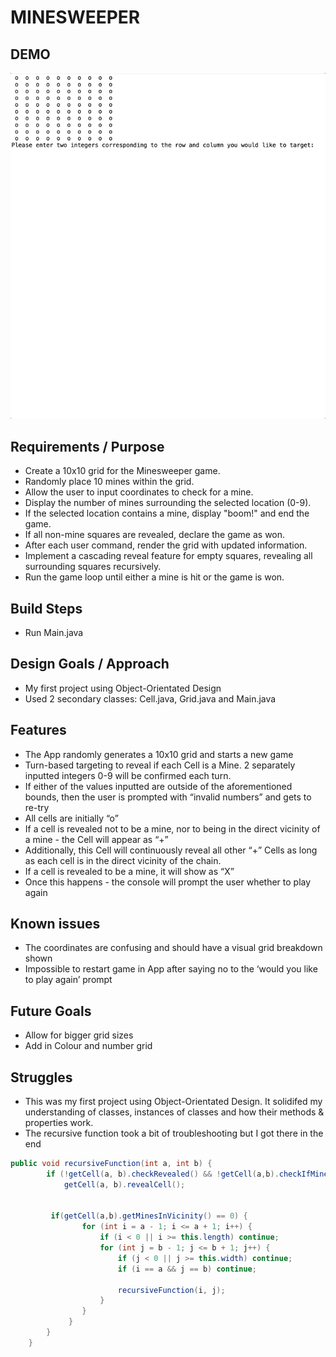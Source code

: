 # MINESWEEPER

## DEMO

![demo of project](demo.gif)

## Requirements / Purpose

* Create a 10x10 grid for the Minesweeper game.
* Randomly place 10 mines within the grid.
* Allow the user to input coordinates to check for a mine.
* Display the number of mines surrounding the selected location (0-9).
* If the selected location contains a mine, display "boom!" and end the game.
* If all non-mine squares are revealed, declare the game as won.
* After each user command, render the grid with updated information.
* Implement a cascading reveal feature for empty squares, revealing all surrounding squares recursively.
* Run the game loop until either a mine is hit or the game is won.

## Build Steps

* Run Main.java

## Design Goals / Approach

* My first project using Object-Orientated Design
* Used 2 secondary classes: Cell.java, Grid.java and Main.java

## Features

* The App randomly generates a 10x10 grid and starts a new game
* Turn-based targeting to reveal if each Cell is a Mine. 2 separately inputted integers 0-9 will be confirmed each turn.
* If either of the values inputted are outside of the aforementioned bounds, then the user is prompted with “invalid numbers” and gets to re-try
* All cells are initially “o”
* If a cell is revealed not to be a mine, nor to being in the direct vicinity of a mine - the Cell will appear as “+”
* Additionally, this Cell will continuously reveal all other “+” Cells as long as each cell is in the direct vicinity of the chain.
* If a cell is revealed to be a mine, it will show as “X”
* Once this happens - the console will prompt the user whether to play again

## Known issues

* The coordinates are confusing and should have a visual grid breakdown shown
* Impossible to restart game in App after saying no to the ‘would you like to play again’ prompt

## Future Goals

* Allow for bigger grid sizes
* Add in Colour and number grid

## Struggles
* This was my first project using Object-Orientated Design. It solidifed my understanding of classes, instances of classes and how their methods & properties work.
* The recursive function took a bit of troubleshooting but I got there in the end
```java
public void recursiveFunction(int a, int b) {
        if (!getCell(a, b).checkRevealed() && !getCell(a,b).checkIfMine()) {  
            getCell(a, b).revealCell();

            
         if(getCell(a,b).getMinesInVicinity() == 0) {
                for (int i = a - 1; i <= a + 1; i++) {
                    if (i < 0 || i >= this.length) continue;
                    for (int j = b - 1; j <= b + 1; j++) {
                        if (j < 0 || j >= this.width) continue;
                        if (i == a && j == b) continue;

                        recursiveFunction(i, j);
                    }
                }
             }
        }
    }

```

